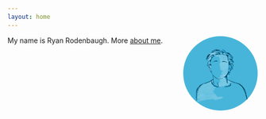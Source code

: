 ```yaml
---
layout: home
---
```

<img src="/assets/2024pfp_zima2.jpg" alt="Ryan Rodenbaugh" style="width: 150px; border-radius: 50%; float: right; margin-left: 20px;">

My name is Ryan Rodenbaugh. More [about me](/about/).
